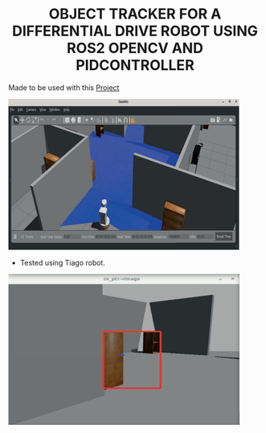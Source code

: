 <div align="center">

  <h1 align="center">OBJECT TRACKER FOR A DIFFERENTIAL DRIVE ROBOT USING ROS2 OPENCV AND PIDCONTROLLER</h1>

</div>

Made to be used with this [Project](https://github.com/Nil69420/Differential-Drive-Robot-Path-Planning-Using-ROS2-Nav2-Gazebo)

<p align="left">
  <img width="460" height="300" src="images/pien.png">
</p>

* Tested using Tiago robot.

<p align="left">
  <img width="460" height="300" src="images/pienpien.png">
</p>
